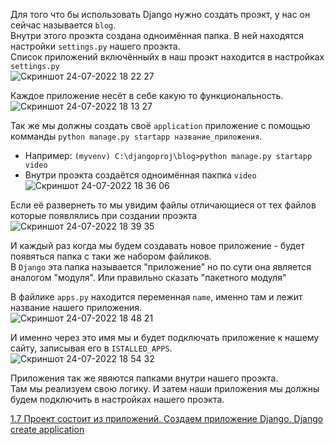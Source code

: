 Для того что бы использовать Django нужно создать проэкт, у нас он сейчас называется `blog`. <br>
Внутри этого проэкта создана одноимённая папка. В ней находятся настройки `settings.py` нашего проэкта.<br>
Список приложений включённыйх в наш проэкт находится в настройках `settings.py`<br> ![Скриншот 24-07-2022 18 22 27](https://user-images.githubusercontent.com/84935915/180654122-1e2e0ab4-ae4e-4709-990f-cc4550accda3.png)<br> 

Каждое приложение несёт в себе какую то функциональность.<br>
![Скриншот 24-07-2022 18 13 27](https://user-images.githubusercontent.com/84935915/180653716-b774c2a7-c978-48da-af51-a13731ebbc3e.png)

Так же мы должны создать своё `application` приложение с помощью комманды `python manage.py startapp название_приложения`. <br>
- Например: `(myvenv) C:\djangoproj\blog>python manage.py startapp video`<br>
- Внутри проэкта создаётся одноимённая пакпка `video` <br>
![Скриншот 24-07-2022 18 36 06](https://user-images.githubusercontent.com/84935915/180654809-f10840f1-07bb-44c8-b3cc-f6ef0a84392d.png)<br>

Если её развернеть то мы увидим файлы отличающиеся от тех файлов которые появлялись при создании проэкта<br>
![Скриншот 24-07-2022 18 39 35](https://user-images.githubusercontent.com/84935915/180654968-700a760e-0900-4ec8-80e5-2e2f85416d20.png)<br>

И каждый раз когда мы будем создавать новое приложение - будет появяться папка с таки же набором файликов.<br>
В `Django` эта папка называется "приложение" но по сути она является аналогом "модуля". Или правильно сказать "пакетного модуля"

В файлике `apps.py` находится переменная `name`, именно там и лежит название нашего приложения. <br>
![Скриншот 24-07-2022 18 48 21](https://user-images.githubusercontent.com/84935915/180655508-dc2d2e50-3758-4896-bfb7-6c18c4a729a1.png)<br>

И именно через это имя мы и будет подключать
приложение к нашему сайту, записывая его в `ISTALLED_APPS`.<br>
![Скриншот 24-07-2022 18 54 32](https://user-images.githubusercontent.com/84935915/180655630-24a7d8d6-d914-4b23-94a5-a7dab7f4055e.png)<BR>



Приложения так же явяются папками внутри нашего проэкта.<br>
Там мы реализуем свою логику. И затем наши приложения мы должны будем подключить в настройках нашего проэкта.<br>











[1.7 Проект состоит из приложений. Создаем приложение Django. Django create application](https://cloud.mail.ru/public/Jrt5/SjrufgAxX/%5BSW.BAND%5D%201.%20Введение%20в%20курс%20дела/7.%20Проект%20состоит%20из%20приложений/%5BSW.BAND%5D%201.%20Проект%20состоит%20из%20приложений.mp4)
